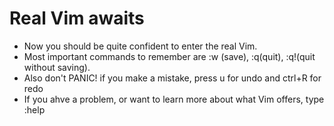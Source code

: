 # Real Vim awaits
- Now you should be quite confident to enter the real Vim.
- Most important commands to remember are :w (save), :q(quit), :q!(quit without saving).
- Also don't PANIC! if you make a mistake, press u for undo and ctrl+R for redo
- If you ahve a problem, or want to learn more about what Vim offers, type :help
